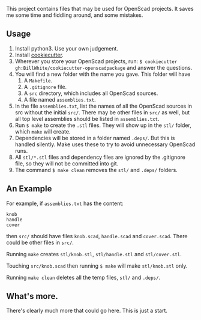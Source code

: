 This project contains files that may be used for OpenScad projects. It saves me
some time and fiddling around, and some mistakes.

## Usage

1. Install python3. Use your own judgement.
1. Install [cookiecutter](https://cookiecutter.readthedocs.io/en/stable/index.html).
1. Wherever you store your OpenScad projects, run: `$ cookiecutter gh:BillWhite/cookiecutter-openscadpackage`
   and answer the questions.
1. You will find a new folder with the name you gave. This folder will have 
   1. A `Makefile`.
   1. A `.gitignore` file.
   1. A `src` directory, which includes all OpenScad sources.
   1. A file named `assemblies.txt`.
1. In the file `assemblies.txt`, list the names of all the OpenScad sources in src without 
the initial `src/`. There may be other files in `src/` as well, but all top level assemblies
should be listed in `assemblies.txt`.
1. Run `$ make` to create the `.stl` files. They will show up in the `stl/` folder, which
`make` will create.
1. Dependencies will be stored in a folder named `.deps/`. But this is handled
silently. Make uses these to try to avoid unnecessary OpenScad runs.
1. All `stl/*.stl` files and dependency files are ignored by the .gitignore file, so they
will not be committed into git.
1. The command `$ make clean` removes the `stl/` and `.deps/` folders.

## An Example

For example, if `assemblies.txt` has the content:
   ```
   knob
   handle
   cover
   ```
then `src/` should have files `knob.scad`, `handle.scad` and `cover.scad`. There could
be other files in `src/`.

Running `make` creates `stl/knob.stl`, `stl/handle.stl` and `stl/cover.stl`.

Touching `src/knob.scad` then running `$ make` will make `stl/knob.stl` only.

Running `make clean` deletes all the temp files, `stl/` and `.deps/`.

## What's more.
There's clearly much more that could go here. This is just a start.
